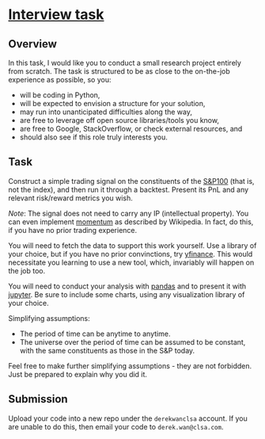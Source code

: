 # [Interview task](https://github.com/derekwanclsa/interview-task)

## Overview

In this task, I would like you to conduct a small research project entirely from scratch. The task is structured to be as close to the on-the-job experience as possible, so you:

- will be coding in Python,
- will be expected to envision a structure for your solution,
- may run into unanticipated difficulties along the way,
- are free to leverage off open source libraries/tools you know,
- are free to Google, StackOverflow, or check external resources, and
- should also see if this role truly interests you.

## Task

Construct a simple trading signal on the constituents of the [S&P100](https://en.wikipedia.org/wiki/S%26P_100) (that is, not the index), and then run it through a backtest. Present its PnL and any relevant risk/reward metrics you wish.

_Note_: The signal does not need to carry any IP (intellectual property). You can even implement [momentum](<https://en.wikipedia.org/wiki/Momentum_(technical_analysis)>) as described by Wikipedia. In fact, do this, if you have no prior trading experience.

You will need to fetch the data to support this work yourself. Use a library of your choice, but if you have no prior convinctions, try [yfinance](https://github.com/ranaroussi/yfinance). This would necessitate you learning to use a new tool, which, invariably will happen on the job too.

You will need to conduct your analysis with [pandas](https://github.com/pandas-dev/pandas) and to present it with [jupyter](https://github.com/jupyterlab/jupyterlab/). Be sure to include some charts, using any visualization library of your choice.

Simplifying assumptions:

- The period of time can be anytime to anytime.
- The universe over the period of time can be assumed to be constant, with the same constituents as those in the S&P today.

Feel free to make further simplifying assumptions - they are not forbidden. Just be prepared to explain why you did it.

## Submission

Upload your code into a new repo under the `derekwanclsa` account. If you are unable to do this, then email your code to `derek.wan@clsa.com`.
